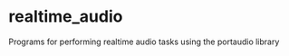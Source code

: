 realtime_audio
==============

Programs for performing realtime audio tasks using the portaudio library